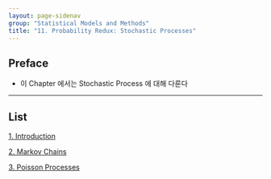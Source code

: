 ```yaml
---
layout: page-sidenav
group: "Statistical Models and Methods"
title: "11. Probability Redux: Stochastic Processes"
---
```


## Preface

- 이 Chapter 에서는 Stochastic Process 에 대해 다룬다


---

## List

[1. Introduction](https://sungbinlim.github.io/sl/docs/aos3/1101)

[2. Markov Chains](https://sungbinlim.github.io/sl/docs/aos3/1102)

[3. Poisson Processes](https://sungbinlim.github.io/sl/docs/aos3/1103)

